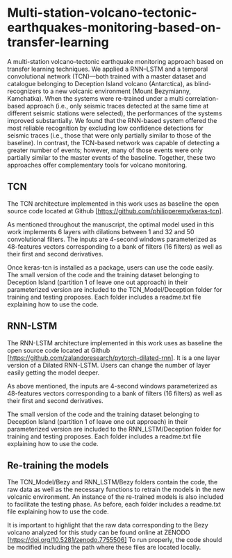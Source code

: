 # Multi-station-volcano-tectonic-earthquakes-monitoring-based-on-transfer-learning
A multi-station volcano-tectonic earthquake monitoring approach based on transfer learning techniques. We applied a RNN–LSTM and a temporal convolutional network (TCN)—both trained with a master dataset and catalogue belonging to Deception Island volcano (Antarctica), as blind-recognizers to a new volcanic environment (Mount Bezymianny, Kamchatka). When the systems were re-trained under a multi correlation-based approach (i.e., only seismic traces detected at the same time at different seismic stations were selected), the performances of the systems improved substantially. We found that the RNN-based system offered the most reliable recognition by excluding low confidence detections for seismic traces (i.e., those that were only partially similar to those of the baseline). In contrast, the TCN-based network was capable of detecting a greater number of events; however, many of those events were only partially similar to the master events of the baseline. Together, these two approaches offer complementary tools for volcano monitoring.

## TCN

The TCN architecture implemented in this work uses as baseline the open source code located at Github [https://github.com/philipperemy/keras-tcn]. 

As mentioned throughout the manuscript, the optimal model used in this work implements 6 layers with dilations between 1 and 32 and 50  convolutional filters. The inputs are 4-second windows parameterized as 48-features vectors corresponding to a bank of filters (16 filters) as well as their first and second derivatives.

Once keras-tcn is installed as a package, users can use the code easily. The small version of the code and the training dataset belonging to Deception Island (partition 1 of leave one out approach) in their parameterized version are included to the TCN_Model/Deception folder for training and testing proposes. Each folder includes a readme.txt file explaining how to use the code.



## RNN-LSTM

The RNN-LSTM architecture implemented in this work uses as baseline the open source code located at Github [https://github.com/zalandoresearch/pytorch-dilated-rnn]. It is a one layer version of a Dilated RNN-LSTM. Users can change the number of layer easily getting the model deeper.

As above mentioned, the inputs are 4-second windows parameterized as 48-features vectors corresponding to a bank of filters (16 filters) as well as their first and second derivatives.

The small version of the code and the training dataset belonging to Deception Island (partition 1 of leave one out approach) in their parameterized version are included to the RNN_LSTM/Deception folder for training and testing proposes. Each folder includes a readme.txt file explaining how to use the code.

## Re-training the models

The TCN_Model/Bezy and RNN_LSTM/Bezy folders contain the code, the raw data as well as the necessary functions to retrain the models in the new volcanic environment. An instance of the re-trained models is also included to facilitate the testing phase. As before, each folder includes a readme.txt file explaining how to use the code.

It is important to highlight that the raw data corresponding to the Bezy volcano analyzed for this study can be found online at ZENODO [https://doi.org/10.5281/zenodo.7755506] To run properly, the code should be modified including the path where these files are located locally.
